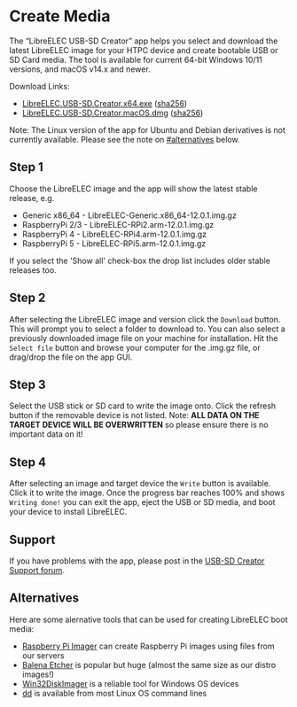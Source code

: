 # Create Media

The “LibreELEC USB-SD Creator” app helps you select and download the latest LibreELEC image for your HTPC device and create bootable USB or SD Card media. The tool is available for current 64-bit Windows 10/11 versions, and macOS v14.x and newer.

Download Links:

* [LibreELEC.USB-SD.Creator.x64.exe](https://releases.libreelec.tv/LibreELEC.USB-SD.Creator.x64.exe) ([sha256](https://releases.libreelec.tv/LibreELEC.USB-SD.Creator.x64.exe?mirrorlist))
* [LibreELEC.USB-SD.Creator.macOS.dmg](https://releases.libreelec.tv/LibreELEC.USB-SD.Creator.macOS.dmg) ([sha256](https://releases.libreelec.tv/LibreELEC.USB-SD.Creator.macOS.dmg?mirrorlist))

Note: The Linux version of the app for Ubuntu and Debian derivatives is not currently available. Please see the note on [#alternatives](create-media.md#alternatives "mention") below.&#x20;

## Step 1

Choose the LibreELEC image and the app will show the latest stable release, e.g.

* Generic x86\_64 - LibreELEC-Generic.x86\_64-12.0.1.img.gz
* RaspberryPi 2/3 - LibreELEC-RPi2.arm-12.0.1.img.gz
* RaspberryPi 4 - LibreELEC-RPi4.arm-12.0.1.img.gz
* RaspberryPi 5 - LibreELEC-RPi5.arm-12.0.1.img.gz

If you select the 'Show all' check-box the drop list includes older stable releases too.

## Step 2

After selecting the LibreELEC image and version click the `Download` button. This will prompt you to select a folder to download to. You can also select a previously downloaded image file on your machine for installation. Hit the `Select file` button and browse your computer for the .img.gz file, or drag/drop the file on the app GUI.

## Step 3

Select the USB stick or SD card to write the image onto. Click the refresh button if the removable device is not listed. Note: **ALL DATA ON THE TARGET DEVICE WILL BE OVERWRITTEN** so please ensure there is no important data on it!

## Step 4

After selecting an image and target device the `Write` button is available. Click it to write the image. Once the progress bar reaches 100% and shows `Writing done!` you can exit the app, eject the USB or SD media, and boot your device to install LibreELEC.

## Support

If you have problems with the app, please post in the [USB-SD Creator Support forum](https://forum.libreelec.tv/forum-41.html).

## Alternatives

Here are some alernative tools that can be used for creating LibreELEC boot media:

* [Raspberry Pi Imager](https://www.raspberrypi.com/software/) can create Raspberry Pi images using files from our servers
* [Balena Etcher](https://etcher.balena.io/) is popular but huge (almost the same size as our distro images!)
* [Win32DiskImager](https://win32diskimager.org/) is a reliable tool for Windows OS devices
* [dd](https://linux.die.net/man/1/dd) is available from most Linux OS command lines&#x20;
